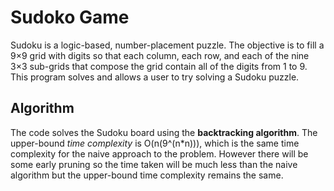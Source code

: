 
# Sudoko Game
Sudoku is a logic-based, number-placement puzzle.
The objective is to fill a 9×9 grid with digits so that each column, each row, and each of the nine 3×3 sub-grids that compose the grid contain all of the digits from 1 to 9. 
This program solves and allows a user to try solving a Sudoku puzzle.



## Algorithm
The code solves the Sudoku board using the **backtracking algorithm**.
The upper-bound *time complexity* is O(n(9^(n\*n))), which is the same time complexity for the naive approach to the problem. However there will be some early pruning so the time taken will be much less than the naive algorithm but the upper-bound time complexity remains the same.




